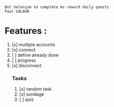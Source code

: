    Bot Selenium to complete ms reward daily quests
    Paul SALAÜN
# Features :
1. [x] multiple accounts
2. [x] connect
3. [ ] define already done
4. [ ] progress
4. [x] disconnect
    ### Tasks
   1. [x] random task
   2. [x] sondage
   3. [ ] quiz

